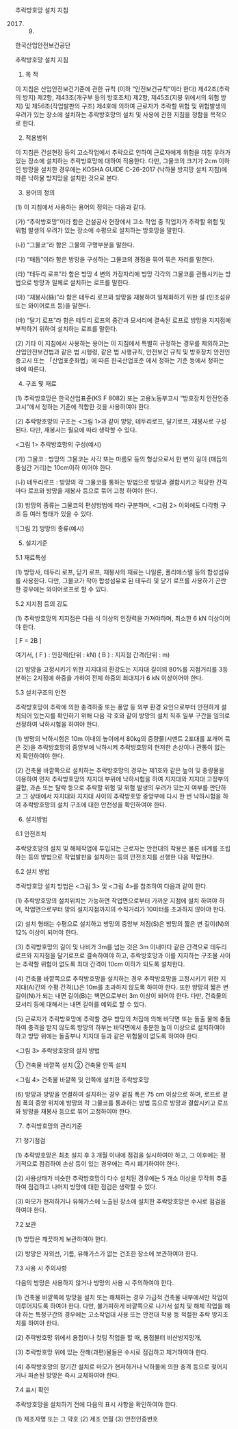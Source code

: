 추락방호망 설치 지침

2017. 9.

한국산업안전보건공단

추락방호망 설치 지침

1. 목 적

이 지침은 산업안전보건기준에 관한 규칙 (이하 “안전보건규칙”이라 한다) 제42조(추락의 방지) 제2항, 제43조(개구부 등의 방호조치) 제2항, 제45조(지붕 위에서의 위험 방지) 및 제56조(작업발판의 구조) 제4호에 의하여 근로자가 추락할 위험 및 위험발생의 우려가 있는 장소에 설치하는 추락방호망의 설치 및 사용에 관한 지침을 정함을 목적으로 한다.

2. 적용범위

이 지침은 건설현장 등의 고소작업에서 추락으로 인하여 근로자에게 위험을 끼칠 우려가 있는 장소에 설치하는 추락방호망에 대하여 적용한다. 다만, 그물코의 크기가 2cm 이하인 방망을 설치한 경우에는 KOSHA GUIDE C-26-2017 (낙하물 방지망 설치 지침)에 따른 낙하물 방지망을 설치한 것으로 본다.

3. 용어의 정의

(1) 이 지침에서 사용하는 용어의 정의는 다음과 같다.

(가) “추락방호망”이라 함은 건설공사 현장에서 고소 작업 중 작업자가 추락할 위험 및 위험 발생의 우려가 있는 장소에 수평으로 설치하는 방호망을 말한다.

(나) “그물코”라 함은 그물의 구멍부분을 말한다.

(다) “매듭”이라 함은 방망을 구성하는 그물코의 경점을 묶어 묶은 자리를 말한다.

(라) “테두리 로프”라 함은 방망 4 변의 가장자리에 방망 각각의 그물코를 관통시키는 방법으로 방망과 일체로 설치하는 로프를 말한다.

(마) “재봉사(絲)”라 함은 테두리 로프와 방망을 재봉하여 일체화하기 위한 설
(인조섬유 또는 와이어로프 등)을 말한다.

(바) “달기 로프”라 함은 테두리 로프의 중간과 모서리에 결속된 로프로 방망을
지지점에 부착하기 위하여 설치하는 로프를 말한다.

(2) 기타 이 지침에서 사용하는 용어는 이 지침에서 특별히 규정하는 경우를
제외하고는 산업안전보건법과 같은 법 시행령, 같은 법 시행규칙, 안전보건
규칙 및 방호장치 안전인증고시 또는 「산업표준화법」에 따른 한국산업표준
에서 정하는 기준 등에서 정하는 바에 따른다.

4. 구조 및 재료

(1) 추락방호망은 한국산업표준(KS F 8082) 또는 고용노동부고시 “방호장치
안전인증 고시”에서 정하는 기준에 적합한 것을 사용하여야 한다.

(2) 추락방호망의 구조는 <그림 1>과 같이 방망, 테두리로프, 달기로프, 재봉사로
구성된다. 다만, 재봉사는 필요에 따라 생략할 수 있다.

<그림 1> 추락방호망의 구성(예시)

(가) 그물코 : 방망의 그물코는 사각 또는 마름모 등의 형상으로서 한 변의 길이
(매듭의 중심간 거리)는 10cm이하 이어야 한다.

(나) 테두리로프 : 방망의 각 그물코를 통하는 방법으로 방망과 결합시키고
적당한 간격마다 로프와 방망을 재봉사 등으로 묶어 고정
하여야 한다.

(3) 방망의 종류는 그물코의 편성방법에 따라 구분하며, <그림 2> 이외에도 다각형 구조 등 여러 형태가 있을 수 있다.

![그림 2] 방망의 종류(예시)

5. 설치기준

5.1 재료특성

(1) 방망사, 테두리 로프, 닫기 로프, 재봉사의 재료는 나일론, 폴리에스텔 등의 합성섬유를 사용한다. 다만, 그물코가 작아 합성섬유로 된 테두리 및 닫기 로프를 사용하기 곤란한 경우에는 와이어로프로 할 수 있다.

5.2 지지점 등의 강도

(1) 추락방호망의 지지점은 다음 식 이상의 인장력을 가져야하며, 최소한 6 kN 이상이어야 한다.

\[ F = 2B \]

여기서, \( F \) : 인장력(단위 : kN)
\( B \) : 지지점 간격(단위 : m)

(2) 방망을 고정시키기 위한 지지대의 환강도는 지지대 길이의 80%를 지점거리를 3등분하는 2지점에 하중을 가하여 전체 하중의 최대치가 6 kN 이상이어야 한다.

5.3 설치구조의 안전

추락방호망이 추락에 의한 충격하중 또는 풍압 등 외부 환경 요인으로부터 안전하게 설치되어 있는지를 확인하기 위해 다음 각 호와 같이 방망의 설치 직후 일부 구간을 임의로 선정하여 낙하시험을 하여야 한다.

(1) 방망의 낙하시험은 10m 이내의 높이에서 80kg의 중량물(시멘트 2포대를 포개어 묶은 것)을 추락방호망의 중앙부에 낙하시켜 추락방호망의 현저한 손상이나 관통이 없는지 확인하여야 한다.

(2) 건축물 바깥쪽으로 설치하는 추락방호망의 경우는 제1호와 같은 높이 및 중량물을 이용하여 먼저 추락방호망의 지지대 부위에 낙하시험을 하여 지지대와 지지대 고정부의 결합, 과손 또는 탈락 등으로 추락할 위험 및 위험 발생의 우려가 있는지 여부를 판단하고 그 상태에서 지지대와 지지대 사이의 추락방호망 중앙부에 다시 한 번 낙하시험을 하여 추락방호망의 설치 구조에 대한 안전성을 확인하여야 한다.

6. 설치방법

6.1 안전조치

추락방호망의 설치 및 해체작업에 투입되는 근로자는 안전대의 착용은 물론 비계를 조립하는 등의 방법으로 작업발판을 설치하는 등의 안전조치를 선행한 다음 작업한다.

6.2 설치 방법

추락방호망 설치 방법은 <그림 3> 및 <그림 4>를 참조하여 다음과 같이 한다.

(1) 추락방호망의 설치위치는 가능하면 작업면으로부터 가까운 지점에 설치 하여야 하며, 작업면으로부터 망의 설치지점까지의 수직거리가 10미터를 초과하지 않아야 한다.

(2) 설치 형태는 수평으로 설치하고 방망의 중앙부 처짐(S)은 방망의 짧은 변 길이(N)의 12% 이상이 되어야 한다.

(3) 추락방호망의 길이 및 나비가 3m를 넘는 것은 3m 이내마다 같은 간격으로 테두리로프와 지지점을 달기로프로 결속하여야 하고, 추락방호망과 이를 지지하는 구조물 사이는 추락할 위험이 없도록 최대 간격이 10cm 이하가 되도록 설치한다.

(4) 건축물 바깥쪽으로 추락방호망을 설치하는 경우 추락방호망을 고정시키기 위한 지지대(A)간의 수평 간격(L)은 10m를 초과하지 않도록 하여야 한다. 또한 방망의 짧은 변 길이(N)가 되는 내면 길이(B)는 벽면으로부터 3m 이상이 되어야 한다. 다만, 건축물의 모서리 등에 대해서는 내면 길이를 예외로 할 수 있다.

(5) 근로자가 추락방호망에 추락할 경우 방망의 처짐에 의해 바닥면 또는 돌출 물에 충돌하여 충격을 받지 않도록 방망의 하부는 바닥면에서 충분한 높이 이상으로 설치하여야 하고 방망 위에는 돌출부나 지지대 등과 같은 위험물이 없도록 하여야 한다.

<그림 3> 추락방호망의 설치 방법

① 건축물 바깥쪽 설치 ② 건축물 안쪽 설치

<그림 4> 건축물 바깥쪽 및 안쪽에 설치한 추락방호망

(6) 방망과 방망을 연결하여 설치하는 경우 겉침 폭은 75 cm 이상으로 하며, 로프로 겉침 폭의 중앙 위치에 방망의 각 그물코를 통과하는 방법 등으로 방망과 결합시키고 로프와 방망을 재봉사 등으로 묶어 고정하여야 한다.

7. 추락방호망의 관리기준

7.1 정기점검

(1) 추락방호망은 최초 설치 후 3 개월 이내에 점검을 실시하여야 하고, 그 이후에는 정기적으로 점검하여 손상 등이 있는 경우에는 즉시 폐기하여야 한다.

(2) 사용상태가 비슷한 추락방호망이 다수 설치된 경우에는 5 개소 이상을 무작위 추출하여 점검하고 나머지 방망에 대한 점검은 생략할 수 있다.

(3) 마모가 현저하거나 유해가스에 노출된 장소에 설치한 추락방호망은 수시로 점검을 하여야 한다.

7.2 보관

(1) 방망은 깨끗하게 보관하여야 한다.

(2) 방망은 자외선, 기름, 유해가스가 없는 건조한 장소에 보관하여야 한다.

7.3 사용 시 주의사항

다음의 방망은 사용하지 않거나 방망의 사용 시 주의하여야 한다.

(1) 건축물 바깥쪽에 방망을 설치 또는 해체하는 경우 가급적 건축물 내부에서만 작업이 이루어지도록 하여야 한다. 다만, 불가피하게 바깥쪽으로 나가서 설치 및 해체 작업을 해야 하는 특정구간의 경우에는 고소작업대 사용 또는 안전대 착용 등 적절한 추락 방지조치를 하여야 한다.

(2) 추락방호망 위에서 용접이나 컷팅 작업을 할 때, 용접불터 비산방지망개,

(3) 추락방호망 위에 있는 잔해(과편)물들은 수시로 점검하고 제거하여야 한다.

(4) 추락방호망의 장기간 설치로 마모가 현저하거나 낙하물에 의한 충격 등으로
    젖어지거나 파손된 방망은 즉시 교체하여야 한다.

7.4 표시 확인

추락방호망을 설치하기 전에 다음의 표시 사항을 확인하여야 한다.

(1) 제조자명 또는 그 약호
(2) 제조 연월
(3) 안전인증번호

